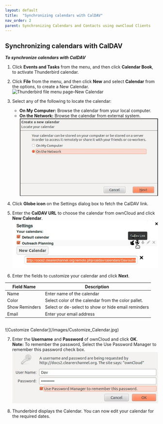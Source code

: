 ```yaml
---
layout: default
title:  "Synchronizing calendars with CalDAV"
nav_order: 2
parent: Synchronizing Calendars and Contacts using ownCloud Clients
---
```


## Synchronizing calendars with CalDAV

***To synchronize calendars with CalDAV***
1.	Click **Events and Tasks** from the menu, and then click **Calendar Book**, to activate Thunderbird calendar.
2.	Click **File** from the menu, and then click **New** and select **Calendar** from the options, to create a New Calendar.<br>
![Thunderbird file menu page–New Calendar](/images/Thunderbird-file-menu-page–New-Calendar.jpg)
	
3.	Select any of the following to locate the calendar:
	- **On My Computer:** Browse the calendar from your local computer.
	- **On the Network:** Browse the calendar from external system.<br>
![Locate your calendar](/images/Locate_your_calendar.jpg)
	
4.	Click **Globe icon** on the Settings dialog box to fetch the CalDAV link.
5.	Enter the **CalDAV URL** to choose the calendar from ownCloud and click **New Calendar**.<br>
![Choose Calendar](/images/Choose_Calendar.jpg)

6.	Enter the fields to customize your calendar and click **Next**.

|Field Name|Description|
|---	|---	|
|Name|Enter name of the calendar|
|Color|Select color of the calendar from the color pallet.|
|Show Reminders|Select or de-select to show or hide email reminders |
|Email|Enter your email address|

<br>
![Customize Calendar](/images/Customize_Calendar.jpg)

7.	Enter the **Username** and **Password** of ownCloud and click **OK**.<br>
	**Note:** To remember the password, Select the Use Password Manager to remember this password check box.<br>
	![Login credentials to access ownCloud calendar](/images/Login_credentials_to_access_ownCloud_calendar.jpg)
	
8.	Thunderbird displays the Calendar. You can now edit your calendar for the required dates.



